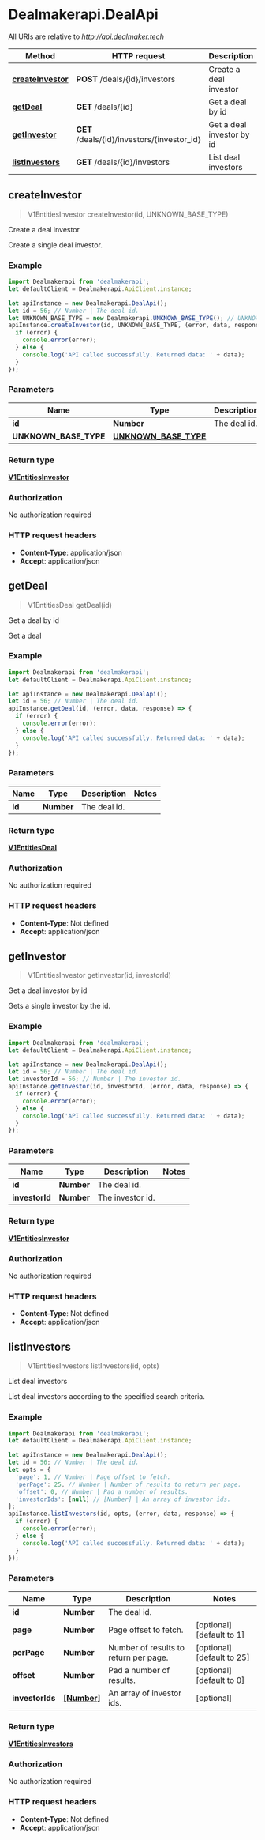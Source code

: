 # Dealmakerapi.DealApi

All URIs are relative to *http://api.dealmaker.tech*

Method | HTTP request | Description
------------- | ------------- | -------------
[**createInvestor**](DealApi.md#createInvestor) | **POST** /deals/{id}/investors | Create a deal investor
[**getDeal**](DealApi.md#getDeal) | **GET** /deals/{id} | Get a deal by id
[**getInvestor**](DealApi.md#getInvestor) | **GET** /deals/{id}/investors/{investor_id} | Get a deal investor by id
[**listInvestors**](DealApi.md#listInvestors) | **GET** /deals/{id}/investors | List deal investors



## createInvestor

> V1EntitiesInvestor createInvestor(id, UNKNOWN_BASE_TYPE)

Create a deal investor

Create a single deal investor.

### Example

```javascript
import Dealmakerapi from 'dealmakerapi';
let defaultClient = Dealmakerapi.ApiClient.instance;

let apiInstance = new Dealmakerapi.DealApi();
let id = 56; // Number | The deal id.
let UNKNOWN_BASE_TYPE = new Dealmakerapi.UNKNOWN_BASE_TYPE(); // UNKNOWN_BASE_TYPE | 
apiInstance.createInvestor(id, UNKNOWN_BASE_TYPE, (error, data, response) => {
  if (error) {
    console.error(error);
  } else {
    console.log('API called successfully. Returned data: ' + data);
  }
});
```

### Parameters


Name | Type | Description  | Notes
------------- | ------------- | ------------- | -------------
 **id** | **Number**| The deal id. | 
 **UNKNOWN_BASE_TYPE** | [**UNKNOWN_BASE_TYPE**](UNKNOWN_BASE_TYPE.md)|  | 

### Return type

[**V1EntitiesInvestor**](V1EntitiesInvestor.md)

### Authorization

No authorization required

### HTTP request headers

- **Content-Type**: application/json
- **Accept**: application/json


## getDeal

> V1EntitiesDeal getDeal(id)

Get a deal by id

Get a deal

### Example

```javascript
import Dealmakerapi from 'dealmakerapi';
let defaultClient = Dealmakerapi.ApiClient.instance;

let apiInstance = new Dealmakerapi.DealApi();
let id = 56; // Number | The deal id.
apiInstance.getDeal(id, (error, data, response) => {
  if (error) {
    console.error(error);
  } else {
    console.log('API called successfully. Returned data: ' + data);
  }
});
```

### Parameters


Name | Type | Description  | Notes
------------- | ------------- | ------------- | -------------
 **id** | **Number**| The deal id. | 

### Return type

[**V1EntitiesDeal**](V1EntitiesDeal.md)

### Authorization

No authorization required

### HTTP request headers

- **Content-Type**: Not defined
- **Accept**: application/json


## getInvestor

> V1EntitiesInvestor getInvestor(id, investorId)

Get a deal investor by id

Gets a single investor by the id.

### Example

```javascript
import Dealmakerapi from 'dealmakerapi';
let defaultClient = Dealmakerapi.ApiClient.instance;

let apiInstance = new Dealmakerapi.DealApi();
let id = 56; // Number | The deal id.
let investorId = 56; // Number | The investor id.
apiInstance.getInvestor(id, investorId, (error, data, response) => {
  if (error) {
    console.error(error);
  } else {
    console.log('API called successfully. Returned data: ' + data);
  }
});
```

### Parameters


Name | Type | Description  | Notes
------------- | ------------- | ------------- | -------------
 **id** | **Number**| The deal id. | 
 **investorId** | **Number**| The investor id. | 

### Return type

[**V1EntitiesInvestor**](V1EntitiesInvestor.md)

### Authorization

No authorization required

### HTTP request headers

- **Content-Type**: Not defined
- **Accept**: application/json


## listInvestors

> V1EntitiesInvestors listInvestors(id, opts)

List deal investors

List deal investors according to the specified search criteria.

### Example

```javascript
import Dealmakerapi from 'dealmakerapi';
let defaultClient = Dealmakerapi.ApiClient.instance;

let apiInstance = new Dealmakerapi.DealApi();
let id = 56; // Number | The deal id.
let opts = {
  'page': 1, // Number | Page offset to fetch.
  'perPage': 25, // Number | Number of results to return per page.
  'offset': 0, // Number | Pad a number of results.
  'investorIds': [null] // [Number] | An array of investor ids.
};
apiInstance.listInvestors(id, opts, (error, data, response) => {
  if (error) {
    console.error(error);
  } else {
    console.log('API called successfully. Returned data: ' + data);
  }
});
```

### Parameters


Name | Type | Description  | Notes
------------- | ------------- | ------------- | -------------
 **id** | **Number**| The deal id. | 
 **page** | **Number**| Page offset to fetch. | [optional] [default to 1]
 **perPage** | **Number**| Number of results to return per page. | [optional] [default to 25]
 **offset** | **Number**| Pad a number of results. | [optional] [default to 0]
 **investorIds** | [**[Number]**](Number.md)| An array of investor ids. | [optional] 

### Return type

[**V1EntitiesInvestors**](V1EntitiesInvestors.md)

### Authorization

No authorization required

### HTTP request headers

- **Content-Type**: Not defined
- **Accept**: application/json

